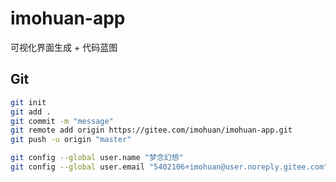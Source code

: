# imohuan-app

可视化界面生成 + 代码蓝图

## Git

```bash
git init
git add .
git commit -m "message"
git remote add origin https://gitee.com/imohuan/imohuan-app.git
git push -u origin "master"

git config --global user.name "梦念幻想"
git config --global user.email "5402106+imohuan@user.noreply.gitee.com"

```

